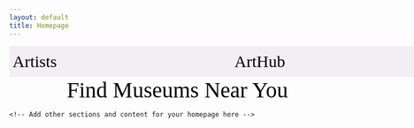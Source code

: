 ```yaml
---
layout: default
title: Homepage
---
```


<!DOCTYPE html>
<html>
<head>
<style>
    .rectangle2 {
        background-color: #f3eef4;
        height: 56px;
        width: 943px;
        display: flex;
        align-items: center;
        justify-content: space-between;
    }
    .button {
        color: #000000;
        font-size: 30px;
        font-family: Kaisei Tokumin;
        line-height: auto;
        border-style: hidden;
        outline: none;
        background: none;
        border: none;
        cursor: pointer;
    }
    .button:hover {
        text-decoration: underline;
    }
    .arthub {
        font-size: 36px;
        width: auto;
    }
    .findmuseumsnearyou {
        color: #000000;
        text-align: center;
        font-size: 40px;
        font-family: Kaisei Tokumin;
        line-height: auto;
        border-style: hidden;
        outline: none;
        width: 608px;
    }

    /* Add additional CSS styling here for the entire page */

</style>
</head>
<body>
    <div id='rectangle2' class='rectangle2'>
        <button class='button' id='artists'>Artists</button>
        <button class='button' id='arthub'>ArtHub</button>
        <button class='button' id='museums'>Museums</button>
    </div>
    <div id='findmuseumsnearyou' class='findmuseumsnearyou'>
        Find Museums Near You
    </div>

    <!-- Add other sections and content for your homepage here -->

</body>
</html>
